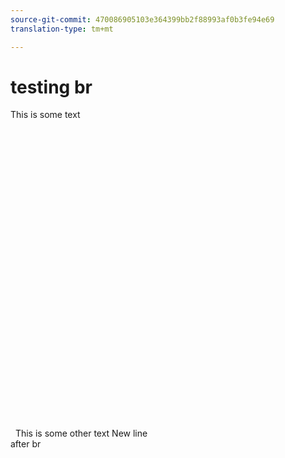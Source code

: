 ```yaml
---
source-git-commit: 470086905103e364399bb2f88993af0b3fe94e69
translation-type: tm+mt

---
```

# testing br

This is some text
<br>&nbsp;<br>&nbsp;<br>&nbsp;<br>&nbsp;<br>&nbsp;<br>&nbsp;<br>&nbsp;<br>&nbsp;<br>&nbsp;<br>&nbsp;<br>&nbsp;<br>&nbsp;<br>&nbsp;<br>&nbsp;<br>&nbsp;<br>&nbsp;<br>&nbsp;<br>&nbsp;<br>&nbsp;<br>&nbsp;<br>&nbsp;<br>&nbsp;<br>&nbsp;<br>&nbsp;<br>&nbsp;<br>&nbsp;<br>&nbsp;<br>&nbsp;<br>&nbsp;<br>&nbsp;
This is some other text
New line
<br>
after br